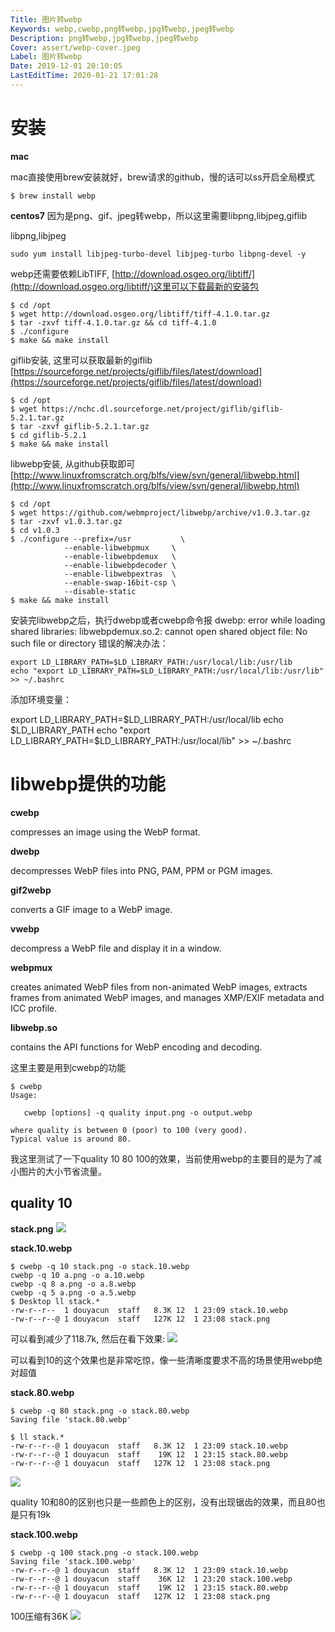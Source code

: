 ```yaml
---
Title: 图片转webp
Keywords: webp,cwebp,png转webp,jpg转webp,jpeg转webp
Description: png转webp,jpg转webp,jpeg转webp
Cover: assert/webp-cover.jpeg
Label: 图片转webp
Date: 2019-12-01 20:10:05
LastEditTime: 2020-01-21 17:01:28
---
```


# 安装

**mac**

mac直接使用brew安装就好，brew请求的github，慢的话可以ss开启全局模式
```shell
$ brew install webp
```

**centos7**
因为是png、gif、jpeg转webp，所以这里需要libpng,libjpeg,giflib

libpng,libjpeg
```shell
sudo yum install libjpeg-turbo-devel libjpeg-turbo libpng-devel -y
```

webp还需要依赖LibTIFF, [http://download.osgeo.org/libtiff/](http://download.osgeo.org/libtiff/)这里可以下载最新的安装包
```shell
$ cd /opt
$ wget http://download.osgeo.org/libtiff/tiff-4.1.0.tar.gz
$ tar -zxvf tiff-4.1.0.tar.gz && cd tiff-4.1.0
$ ./configure
$ make && make install 
```

giflib安装, 这里可以获取最新的giflib [https://sourceforge.net/projects/giflib/files/latest/download](https://sourceforge.net/projects/giflib/files/latest/download)
```shell
$ cd /opt
$ wget https://nchc.dl.sourceforge.net/project/giflib/giflib-5.2.1.tar.gz
$ tar -zxvf giflib-5.2.1.tar.gz
$ cd giflib-5.2.1
$ make && make install
```

libwebp安装, 从github获取即可 [http://www.linuxfromscratch.org/blfs/view/svn/general/libwebp.html](http://www.linuxfromscratch.org/blfs/view/svn/general/libwebp.html)
```shell
$ cd /opt
$ wget https://github.com/webmproject/libwebp/archive/v1.0.3.tar.gz
$ tar -zxvf v1.0.3.tar.gz
$ cd v1.0.3
$ ./configure --prefix=/usr           \
            --enable-libwebpmux     \
            --enable-libwebpdemux   \
            --enable-libwebpdecoder \
            --enable-libwebpextras  \
            --enable-swap-16bit-csp \
            --disable-static
$ make && make install
```

安装完libwebp之后，执行dwebp或者cwebp命令报 dwebp: error while loading shared libraries: libwebpdemux.so.2: cannot open shared object file: No such file or directory 错误的解决办法：
```shell
export LD_LIBRARY_PATH=$LD_LIBRARY_PATH:/usr/local/lib:/usr/lib
echo "export LD_LIBRARY_PATH=$LD_LIBRARY_PATH:/usr/local/lib:/usr/lib" >> ~/.bashrc
```

添加环境变量： 

export LD_LIBRARY_PATH=$LD_LIBRARY_PATH:/usr/local/lib
echo $LD_LIBRARY_PATH
echo "export LD_LIBRARY_PATH=$LD_LIBRARY_PATH:/usr/local/lib" >> ~/.bashrc



# libwebp提供的功能

**cwebp**

compresses an image using the WebP format.

**dwebp**

decompresses WebP files into PNG, PAM, PPM or PGM images.

**gif2webp**

converts a GIF image to a WebP image.

**vwebp**

decompress a WebP file and display it in a window.

**webpmux**

creates animated WebP files from non-animated WebP images, extracts frames from animated WebP images, and manages XMP/EXIF metadata and ICC profile.

**libwebp.so**

contains the API functions for WebP encoding and decoding.


这里主要是用到cwebp的功能
```shell
$ cwebp
Usage:

   cwebp [options] -q quality input.png -o output.webp

where quality is between 0 (poor) to 100 (very good).
Typical value is around 80.
```

我这里测试了一下quality 10 80 100的效果，当前使用webp的主要目的是为了减小图片的大小节省流量。



## quality 10
**stack.png**
![](assert/stack.10.webp)

**stack.10.webp**

```shell
$ cwebp -q 10 stack.png -o stack.10.webp
cwebp -q 10 a.png -o a.10.webp
cwebp -q 8 a.png -o a.8.webp
cwebp -q 5 a.png -o a.5.webp
$ Desktop ll stack.*
-rw-r--r--  1 douyacun  staff   8.3K 12  1 23:09 stack.10.webp
-rw-r--r--@ 1 douyacun  staff   127K 12  1 23:08 stack.png
```
可以看到减少了118.7k, 然后在看下效果:
![](assert/stack.png)


可以看到10的这个效果也是非常吃惊，像一些清晰度要求不高的场景使用webp绝对超值

**stack.80.webp**
```shell
$ cwebp -q 80 stack.png -o stack.80.webp
Saving file 'stack.80.webp'

$ ll stack.*
-rw-r--r--@ 1 douyacun  staff   8.3K 12  1 23:09 stack.10.webp
-rw-r--r--@ 1 douyacun  staff    19K 12  1 23:15 stack.80.webp
-rw-r--r--@ 1 douyacun  staff   127K 12  1 23:08 stack.png
```

![](assert/stack.80.webp)

quality 10和80的区别也只是一些颜色上的区别，没有出现锯齿的效果，而且80也是只有19k

**stack.100.webp**

```shell
$ cwebp -q 100 stack.png -o stack.100.webp
Saving file 'stack.100.webp'
-rw-r--r--@ 1 douyacun  staff   8.3K 12  1 23:09 stack.10.webp
-rw-r--r--@ 1 douyacun  staff    36K 12  1 23:20 stack.100.webp
-rw-r--r--@ 1 douyacun  staff    19K 12  1 23:15 stack.80.webp
-rw-r--r--@ 1 douyacun  staff   127K 12  1 23:08 stack.png
```

100压缩有36K
![](assert/stack.100.webp)